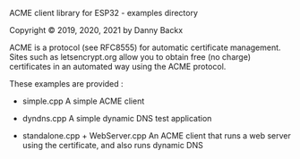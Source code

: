 ACME client library for ESP32 - examples directory

Copyright &copy; 2019, 2020, 2021 by Danny Backx

ACME is a protocol (see RFC8555) for automatic certificate management.
Sites such as letsencrypt.org allow you to obtain free (no charge) certificates in an automated way
using the ACME protocol.

These examples are provided :
- simple.cpp
  A simple ACME client

- dyndns.cpp
  A simple dynamic DNS test application

- standalone.cpp + WebServer.cpp
  An ACME client that runs a web server using the certificate, and also runs dynamic DNS
